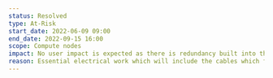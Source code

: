 ```yaml
---
status: Resolved
type: At-Risk
start_date: 2022-06-09 09:00
end_date: 2022-09-15 16:00
scope: Compute nodes
impact: No user impact is expected as there is redundancy built into the system      
reason: Essential electrical work which will include the cables which feed the Power Distribution Units (PDUs) on ARCHER2
---
```


